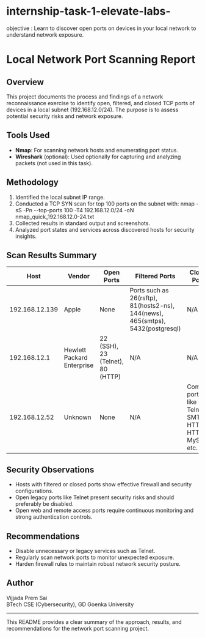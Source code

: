 # internship-task-1-elevate-labs-
objective : Learn to discover open ports on devices in your local network to understand network exposure.
# Local Network Port Scanning Report

## Overview
This project documents the process and findings of a network reconnaissance exercise to identify open, filtered, and closed TCP ports of devices in a local subnet (192.168.12.0/24). The purpose is to assess potential security risks and network exposure.

## Tools Used
- **Nmap**: For scanning network hosts and enumerating port status.
- **Wireshark** (optional): Used optionally for capturing and analyzing packets (not used in this task).

## Methodology
1. Identified the local subnet IP range.
2. Conducted a TCP SYN scan for top 100 ports on the subnet with:
nmap -sS -Pn --top-ports 100 -T4 192.168.12.0/24 -oN nmap_quick_192.168.12.0-24.txt
3. Collected results in standard output and screenshots.
4. Analyzed port states and services across discovered hosts for security insights.

## Scan Results Summary

| Host           | Vendor                     | Open Ports                  | Filtered Ports                                                                 | Closed Ports                          |
|----------------|----------------------------|-----------------------------|--------------------------------------------------------------------------------|-------------------------------------|
| 192.168.12.139 | Apple                      | None                        | Ports such as 26(rsftp), 81(hosts2-ns), 144(news), 465(smtps), 5432(postgresql) | N/A                                 |
| 192.168.12.1   | Hewlett Packard Enterprise | 22 (SSH), 23 (Telnet), 80 (HTTP) | N/A                                                                            | N/A                                 |
| 192.168.12.52  | Unknown                    | None                        | N/A                                                                            | Common ports like SSH, Telnet, SMTP, HTTP, HTTPS, MySQL, etc. |

## Security Observations
- Hosts with filtered or closed ports show effective firewall and security configurations.
- Open legacy ports like Telnet present security risks and should preferably be disabled.
- Open web and remote access ports require continuous monitoring and strong authentication controls.

## Recommendations
- Disable unnecessary or legacy services such as Telnet.
- Regularly scan network ports to monitor unexpected exposure.
- Harden firewall rules to maintain robust network security posture.

## Author
Vijjada Prem Sai  
BTech CSE (Cybersecurity), GD Goenka University

---

This README provides a clear summary of the approach, results, and recommendations for the network port scanning project.



